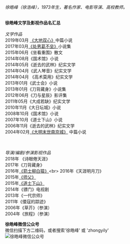 <i>徐皓峰（徐浩峰），1973年生，著名作家、电影导演、高校教师。</i><br><br>

<b>徐皓峰文学及影视作品名汇总</b><br><br>
<i>文学作品</i><br>
2019年03月 [《大地双心》](https://mp.weixin.qq.com/s/IpmTKOljR2GzeRT6UDX7gA )中篇小说<br>
2017年03月[《处男葛不垒》](https://www.douban.com/group/topic/99451482/)小说集<br>
2015年06月《坐看重围》散文<br>
2014年08月《国术馆》小说<br>
2014年05月《逝去的武林》纪实文学<br>
2014年04月《武人琴音》纪实文学<br>
2014年04月 《高术莫用》纪实文学<br>
2013年01月《武士会》小说<br>
2013年01月《刀背藏身》小说集<br>
2012年06月《刀与星辰》影评集<br>
2011年05月《大成若缺》纪实文学<br>
2010年11月《大日坛城》小说<br>
2008年10月《国术馆》小说<br>
2007年10月《道士下山》小说<br>
2006年11月《逝去的武林》纪实文学<br>
2004年02月[《大明末世南京城》](https://www.douban.com/doulist/43318001/) 中篇小说<br>

<br><br>
<i>导演/编剧/参演影视作品</i><br>
2018年 《诗眼倦天涯》<br>
2017年《刀背藏身》<br>
2016年[《箭士柳白猿》](https://v.qq.com/x/cover/0laopjqczo79rh4/q00205hdbqs.html?)<br>
2016年《天涯明月刀》<br>
2015年[《师父》](https://v.youku.com/v_show/id_XMTQ0NDY5ODA3Ng)<br>
2015年[《道士下山》](https://www.iqiyi.com/v_19rrntfzyc.html)<br>
2014年《镖门》电视剧<br>
2013年《一代宗师》<br>
2011年《倭寇的踪迹》<br>
2006年《草芥》（参演）<br>
2004年《旅程》（参演）<br>

<b>徐皓峰微信公众号</b><br>
微信扫描下方二维码，或者搜索'徐皓峰' 或 'zhongyily' <br>
![徐皓峰微信公众号](http://ww1.sinaimg.cn/thumbnail/006891Mqgy1gcusxgm8upj307a07a0sz.jpg)

